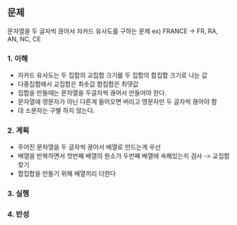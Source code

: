 ## 문제
문자열을 두 글자씩 끊어서 자카드 유사도를 구하는 문제
ex) FRANCE -> FR, RA, AN, NC, CE
### 1. 이해
- 자카드 유사도는 두 집합의 교집합 크기를 두 집합의 합집합 크기로 나눈 값
- 다중집합에서 교집합은 최솟값 합집합은 최댓값
- 집합을 만들때는 문자열을 두글자씩 끊어서 만들어야 한다.
- 문자열에 영문자가 아닌 다른게 들어오면 버리고 영문자만 두 글자씩 끊어야 함
- 대 소문자는 구별 하지 않는다.
### 2. 계획 
- 주어진 문자열을 두 글자씩 끊어서 배열로 만드는게 우선
- 배열을 반복하면서 첫번째 배열의 원소가 두번째 배열에 속해있는지 검사 -> 교집합 찾기
- 합집합을 만들기 위해 배열끼리 더한다 
### 3. 실행
### 4. 반성
   